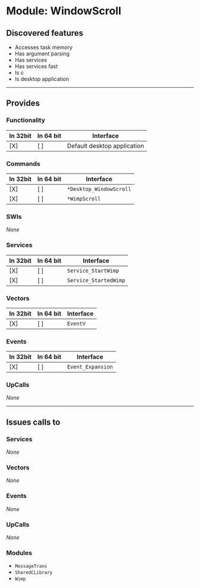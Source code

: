 # Module: WindowScroll

## Discovered features


* Accesses task memory
* Has argument parsing
* Has services
* Has services fast
* Is c
* Is desktop application

---

## Provides

### Functionality

| In 32bit | In 64 bit | Interface |
|----------|-----------|-----------|
| [X]      | [ ]       | Default desktop application |

### Commands


| In 32bit | In 64 bit | Interface |
|----------|-----------|-----------|
| [X]      | [ ]       | `*Desktop_WindowScroll` |
| [X]      | [ ]       | `*WimpScroll` |


### SWIs


*None*


### Services


| In 32bit | In 64 bit | Interface |
|----------|-----------|-----------|
| [X]      | [ ]       | `Service_StartWimp` |
| [X]      | [ ]       | `Service_StartedWimp` |


### Vectors


| In 32bit | In 64 bit | Interface |
|----------|-----------|-----------|
| [X]      | [ ]       | `EventV` |


### Events


| In 32bit | In 64 bit | Interface |
|----------|-----------|-----------|
| [X]      | [ ]       | `Event_Expansion` |


### UpCalls


*None*


---

## Issues calls to

### Services


*None*


### Vectors


*None*


### Events


*None*


### UpCalls


*None*


### Modules


* `MessageTrans`
* `SharedCLibrary`
* `Wimp`


